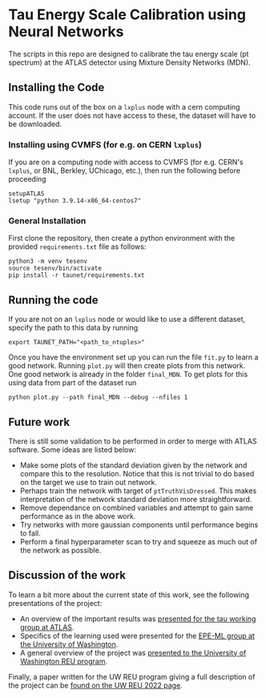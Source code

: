 # Tau Energy Scale Calibration using Neural Networks

The scripts in this repo are designed to calibrate the tau energy scale (pt spectrum) at the ATLAS detector using Mixture Density Networks (MDN). 

## Installing the Code

This code runs out of the box on a `lxplus` node with a cern computing account. If the user does not have access to these, the dataset will have to be downloaded. 

### Installing using CVMFS (for e.g. on CERN `lxplus`)

If you are on a computing node with access to CVMFS (for e.g. CERN's `lxplus`, or BNL, Berkley, UChicago, etc.), then run the following before proceeding

```
setupATLAS
lsetup "python 3.9.14-x86_64-centos7"
```

### General Installation

First clone the repository, then create a python environment with the provided `requirements.txt` file as follows:

````
python3 -m venv tesenv
source tesenv/bin/activate
pip install -r taunet/requirements.txt
````

## Running the code

If you are not on an `lxplus` node or would like to use a different dataset, specify the path to this data by running

```
export TAUNET_PATH="<path_to_ntuples>"
```

Once you have the environment set up you can run the file `fit.py` to learn a good network. Running `plot.py` will then create plots from this network. One good network is already in the folder `final_MDN`. To get plots for this using data from part of the dataset run 

````
python plot.py --path final_MDN --debug --nfiles 1
````

## Future work

There is still some validation to be performed in order to merge with ATLAS software. Some ideas are listed below:

- Make some plots of the standard deviation given by the network and compare this to the resolution. Notice that this is not trivial to do based on the target we use to train out network. 
- Perhaps train the network with target of `ptTruthVisDressed`. This makes interpretation of the network standard deviation more straightforward. 
- Remove dependance on combined variables and attempt to gain same performance as in the above work. 
- Try networks with more gaussian components until performance begins to fall. 
- Perform a final hyperparameter scan to try and squeeze as much out of the network as possible. 

## Discussion of the work

To learn a bit more about the current state of this work, see the following presentations of the project: 

- An overview of the important results was [presented for the tau working group at ATLAS](https://indico.cern.ch/event/1189825/contributions/5006121/attachments/2493221/4281765/TES_determination_with_NN.pdf). 
- Specifics of the learning used were presented for the [EPE-ML group at the University of Washington](https://indico.cern.ch/event/1112960/contributions/4927575/attachments/2496439/4287590/TES_calibration_with_NNs_EPE_ML_meeting.pdf).
- A general overview of the project was [presented to the University of Washington REU program](https://archive.int.washington.edu/REU/2022/Cochran-Branson_talk.pdf).

Finally, a paper written for the UW REU program giving a full description of the project can be [found on the UW REU 2022 page](https://archive.int.washington.edu/REU/2022/Cochran-Branson_paper.pdf). 
